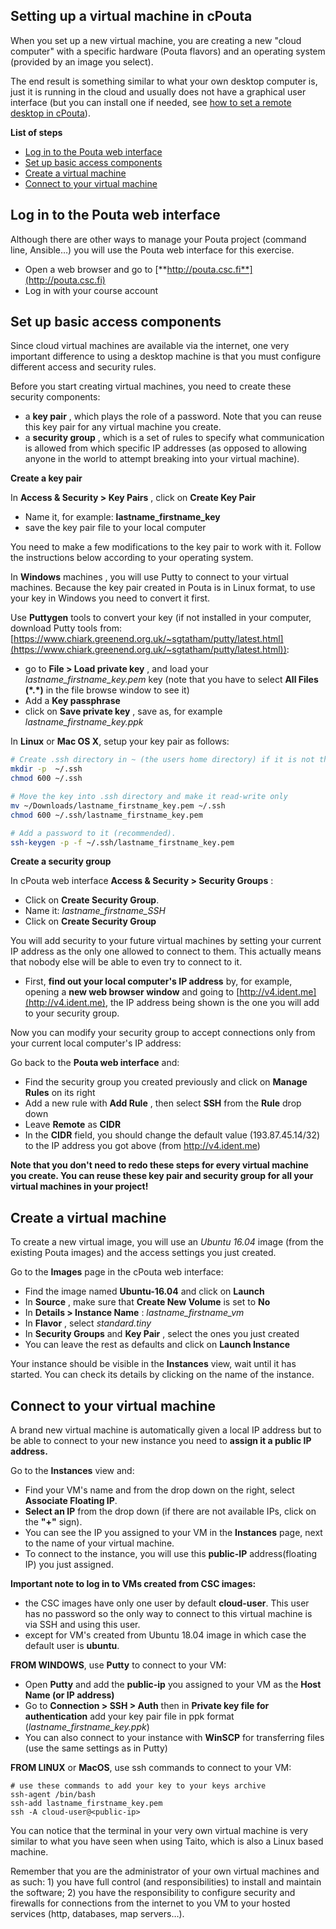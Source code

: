 ## Setting up a virtual machine in cPouta

When you set up a new virtual machine, you are creating a new "cloud computer" with a specific hardware (Pouta flavors) and an operating system (provided by an image you select).

The end result is something similar to what your own desktop computer is, just it is running in the cloud and usually does not have a graphical user interface (but you can install one if needed, see [how to set a remote desktop in cPouta](../ubuntu-remote-desktop/README.md)).

**List of steps**
- [Log in to the Pouta web interface](#log-in-to-the-pouta-web-interface)
- [Set up basic access components](#set-up-basic-access-components)
- [Create a virtual machine](#create-a-virtual-machine)
- [Connect to your virtual machine](#connect-to-your-virtual-machine)

## Log in to the Pouta web interface

Although there are other ways to manage your Pouta project (command line, Ansible…) you will use the Pouta web interface for this exercise.

- Open a web browser and go to [**http://pouta.csc.fi**](http://pouta.csc.fi)
- Log in with your course account

## Set up basic access components

Since cloud virtual machines are available via the internet, one very important difference to using a desktop machine is that you must configure different access and security rules.

Before you start creating virtual machines, you need to create these security components:

- a **key pair** , which plays the role of a password. Note that you can reuse this key pair for any virtual machine you create.
- a **security group** , which is a set of rules to specify what communication is allowed from which specific IP addresses (as opposed to allowing anyone in the world to attempt breaking into your virtual machine).

**Create a key pair**

In **Access & Security > Key Pairs** , click on **Create Key Pair**

- Name it, for example: **lastname_firstname_key**
- save the key pair file to your local computer

You need to make a few modifications to the key pair to work with it. Follow the instructions below according to your operating system.

In **Windows** machines , you will use Putty to connect to your virtual machines. Because the key pair created in Pouta is in Linux format, to use your key in Windows you need to convert it first.

Use **Puttygen** tools to convert your key (if not installed in your computer,  download Putty tools from: [https://www.chiark.greenend.org.uk/~sgtatham/putty/latest.html](https://www.chiark.greenend.org.uk/~sgtatham/putty/latest.html)):
- go to **File > Load private key** , and load your *lastname_firstname_key.pem* key (note that you have to select **All Files (\*.\*)** in the file browse window to see it)
- Add a **Key passphrase**
- click on **Save private key** , save as, for example *lastname_firstname_key.ppk*

In **Linux** or **Mac OS X**, setup your key pair as follows:
```bash
# Create .ssh directory in ~ (the users home directory) if it is not there already.
mkdir -p  ~/.ssh
chmod 600 ~/.ssh

# Move the key into .ssh directory and make it read-write only
mv ~/Downloads/lastname_firstname_key.pem ~/.ssh
chmod 600 ~/.ssh/lastname_firstname_key.pem

# Add a password to it (recommended).
ssh-keygen -p -f ~/.ssh/lastname_firstname_key.pem
```

**Create a security group**

In cPouta web interface **Access & Security > Security Groups** :

- Click on **Create Security Group**.
- Name it: *lastname_firstname_SSH*
- Click on **Create Security Group**

You will add security to your future virtual machines by setting your current IP address as the only one allowed to connect to them. This actually means that nobody else will be able to even try to connect to it.

- First, **find out your local computer's IP address** by, for example, opening a **new web browser window** and going to [http://v4.ident.me](http://v4.ident.me), the IP address being shown is the one you will add to your security group.

Now you can modify your security group to accept connections only from your current local computer's IP address:

Go back to the **Pouta web interface** and:
- Find the security group you created previously and click on **Manage Rules** on its right
- Add a new rule with **Add Rule** , then select **SSH** from the **Rule** drop down
- Leave **Remote** as **CIDR**
- In the **CIDR** field, you should change the default value (193.87.45.14/32) to the IP address you got above (from http://v4.ident.me)

**Note that you don't need to redo these steps for every virtual machine you create. You can reuse these key pair and security group for all your virtual machines in your project!**

## Create a virtual machine

To create a new virtual image, you will use an *Ubuntu 16.04* image (from the existing Pouta images) and the access settings you just created.

Go to the **Images** page in the cPouta web interface:
- Find the image named **Ubuntu-16.04** and click on **Launch**
- In **Source** , make sure that **Create New Volume** is set to **No**
- In **Details > Instance Name** : *lastname_firstname_vm*
- In **Flavor** , select *standard.tiny*
- In **Security Groups** and **Key Pair** , select the ones you just created
- You can leave the rest as defaults and click on **Launch Instance**

Your instance should be visible in the **Instances** view, wait until it has started. You can check its details by clicking on the name of the instance.

## Connect to your virtual machine
A brand new virtual machine is automatically given a local IP address but to be able to connect to your new instance you need to **assign it a public IP address.**

Go to the **Instances** view and:
- Find your VM's name and from the drop down on the right, select **Associate Floating IP**.
- **Select an IP** from the drop down (if there are not available IPs, click on the **"+"** sign).
- You can see the IP you assigned to your VM in the **Instances** page, next to the name of your virtual machine.
- To connect to the instance, you will use this **public-IP** address(floating IP) you just assigned.


**Important note to log in to VMs created from CSC images:**
- the CSC images have only one user by default **cloud-user**. This user has no password so the only way to connect to this virtual machine is via SSH and using this user.
- except for VM's created from Ubuntu 18.04 image in which case the default user is **ubuntu**.


**FROM WINDOWS**, use **Putty** to connect to your VM:
- Open **Putty** and add the **public-ip** you assigned to your VM as the **Host Name (or IP address)**
- Go to **Connection > SSH > Auth** then in **Private key file for authentication** add your key pair file in ppk format (*lastname_firstname_key.ppk*)
- You can also connect to your instance with **WinSCP** for transferring files (use the same settings as in Putty)

**FROM LINUX** or **MacOS**, use ssh commands to connect to your VM:
```
# use these commands to add your key to your keys archive
ssh-agent /bin/bash
ssh-add lastname_firstname_key.pem
ssh -A cloud-user@<public-ip>
```
You can notice that the terminal in your very own virtual machine is very similar to what you have seen when using Taito, which is also a Linux based machine.

Remember that you are the administrator of your own virtual machines and as such: 1) you have full control (and responsibilities) to install and maintain the software; 2) you have the responsibility to configure security and firewalls for connections from the internet to you VM to your hosted services (http, databases, map servers…).
